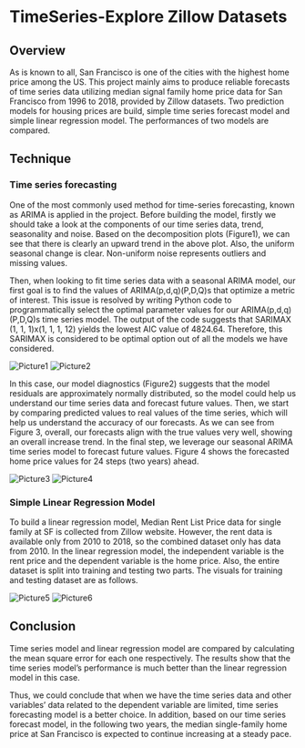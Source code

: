 # TimeSeries-Explore Zillow Datasets
## Overview 
As is known to all, San Francisco is one of the cities with the highest home price among the US. This project mainly aims to produce reliable forecasts of time series data utilizing median signal family home price data for San Francisco from 1996 to 2018, provided by Zillow datasets. Two prediction models for housing prices are build, simple time series forecast model and simple linear regression model. The performances of two models are compared.
## Technique 
### Time series forecasting
One of the most commonly used method for time-series forecasting, known as ARIMA is applied in the project. Before building the model, firstly we should take a look at the components of our time series data, trend, seasonality and noise. Based on the decomposition plots (Figure1), we can see that there is clearly an upward trend in the above plot. Also, the uniform seasonal change is clear. Non-uniform noise represents outliers and missing values.

Then, when looking to fit time series data with a seasonal ARIMA model, our first goal is to find the values of ARIMA(p,d,q)(P,D,Q)s that optimize a metric of interest. This issue is resolved by writing Python code to programmatically select the optimal parameter values for our ARIMA(p,d,q)(P,D,Q)s time series model. The output of the code suggests that SARIMAX (1, 1, 1)x(1, 1, 1, 12) yields the lowest AIC value of 4824.64. Therefore, this SARIMAX is considered to be optimal option out of all the models we have considered.

![Picture1](https://user-images.githubusercontent.com/43686840/54167984-b0149e80-4429-11e9-86c0-e14ec80f3a31.png)
![Picture2](https://user-images.githubusercontent.com/43686840/54167985-b0149e80-4429-11e9-90c5-c0a3428a8683.png)

In this case, our model diagnostics (Figure2) suggests that the model residuals are approximately normally distributed, so the model could help us understand our time series data and forecast future values. Then, we start by comparing predicted values to real values of the time series, which will help us understand the accuracy of our forecasts. As we can see from Figure 3, overall, our forecasts align with the true values very well, showing an overall increase trend. In the final step, we leverage our seasonal ARIMA time series model to forecast future values. Figure 4 shows the forecasted home price values for 24 steps (two years) ahead.

![Picture3](https://user-images.githubusercontent.com/43686840/54167986-b0ad3500-4429-11e9-9337-2251cc970dff.png)
![Picture4](https://user-images.githubusercontent.com/43686840/54167987-b0ad3500-4429-11e9-8ff5-b97602ded968.png)

### Simple Linear Regression Model
To build a linear regression model, Median Rent List Price data for single family at SF is collected from Zillow website. However, the rent data is available only from 2010 to 2018, so the combined dataset only has data from 2010. In the linear regression model, the independent variable is the rent price and the dependent variable is the home price. Also, the entire dataset is split into training and testing two parts. The visuals for training and testing dataset are as follows.

![Picture5](https://user-images.githubusercontent.com/43686840/54167988-b0ad3500-4429-11e9-93e8-3c55b9b3bf44.png)
![Picture6](https://user-images.githubusercontent.com/43686840/54167989-b0ad3500-4429-11e9-8e8a-a7dd05a87aec.png)

## Conclusion 
Time series model and linear regression model are compared by calculating the mean square error for each one respectively. The results show that the time series model’s performance is much better than the linear regression model in this case.

Thus, we could conclude that when we have the time series data and other variables’ data related to the dependent variable are limited, time series forecasting model is a better choice. In addition, based on our time series forecast model, in the following two years, the median single-family home price at San Francisco is expected to continue increasing at a steady pace.
